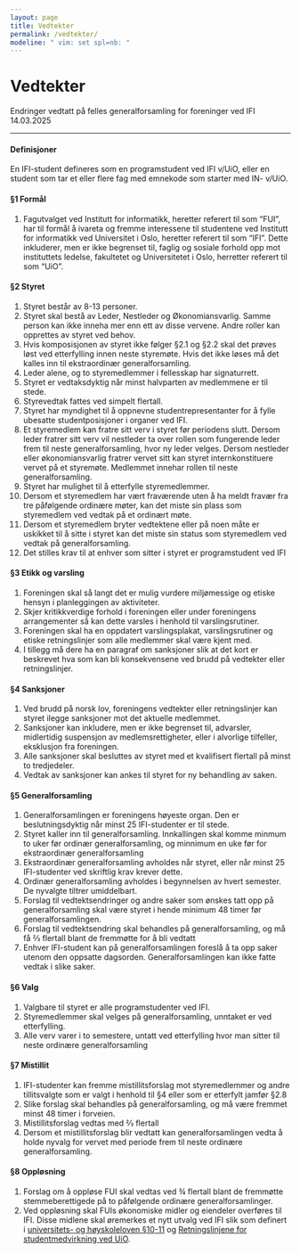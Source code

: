 ```yaml
---
layout: page
title: Vedtekter
permalink: /vedtekter/
modeline: " vim: set spl=nb: "
---
```


# Vedtekter

Endringer vedtatt på felles generalforsamling for foreninger ved IFI 14.03.2025

---

#### **Definisjoner**

En IFI-student defineres som en programstudent ved IFI v/UiO, eller en student som tar et eller flere fag med emnekode som starter med IN- v/UiO.

#### **§1 Formål**

1. Fagutvalget ved Institutt for informatikk, heretter referert til som “FUI”, har
til formål å ivareta og fremme interessene til studentene ved Institutt for
informatikk ved Universitet i Oslo, heretter referert til som “IFI”. Dette inkluderer, men er ikke begrenset
til, faglig og sosiale forhold opp mot instituttets ledelse, fakultetet og
Universitetet i Oslo, herretter referert til som “UiO”.

#### **§2 Styret**

1. Styret består av 8-13 personer.
2. Styret skal bestå av Leder, Nestleder og Økonomiansvarlig. Samme person kan ikke inneha mer enn ett av disse vervene. Andre roller kan opprettes av styret ved behov.
3. Hvis komposisjonen av styret ikke følger §2.1 og §2.2 skal det prøves løst ved etterfylling innen neste styremøte. Hvis det ikke løses må det kalles inn til ekstraordinær generalforsamling.
4. Leder alene, og to styremedlemmer i fellesskap har signaturrett.
5. Styret er vedtaksdyktig når minst halvparten av medlemmene er til stede.
6. Styrevedtak fattes ved simpelt flertall.
7. Styret har myndighet til å oppnevne studentrepresentanter for å fylle ubesatte studentposisjoner i organer ved IFI.
8. Et styremedlem kan fratre sitt verv i styret før periodens slutt. Dersom leder fratrer sitt verv vil nestleder ta over rollen som fungerende leder frem til neste generalforsamling, hvor ny leder velges. Dersom nestleder eller økonomiansvarlig fratrer vervet sitt kan styret internkonstituere vervet på et styremøte. Medlemmet innehar rollen til neste generalforsamling.
9. Styret har mulighet til å etterfylle styremedlemmer.
10. Dersom et styremedlem har vært fraværende uten å ha meldt fravær fra tre påfølgende ordinære møter, kan det miste sin plass som styremedlem ved vedtak på et ordinært møte.
11. Dersom et styremedlem bryter vedtektene eller på noen måte er uskikket til å sitte i styret kan det miste sin status som styremedlem ved vedtak på generalforsamling.
12. Det stilles krav til at enhver som sitter i styret er programstudent ved IFI

#### **§3 Etikk og varsling**

1. Foreningen skal så langt det er mulig vurdere miljømessige og etiske hensyn i planleggingen av aktiviteter.
2. Skjer kritikkverdige forhold i foreningen eller under foreningens arrangementer så kan dette varsles i henhold til varslingsrutiner.
3. Foreningen skal ha en oppdatert varslingsplakat, varslingsrutiner og etiske retningslinjer som alle medlemmer skal være kjent med.
4. I tillegg må dere ha en paragraf om sanksjoner slik at det kort er beskrevet hva som kan bli konsekvensene ved brudd på vedtekter eller retningslinjer.  

#### **§4 Sanksjoner**

1. Ved brudd på norsk lov, foreningens vedtekter eller retningslinjer kan styret ilegge sanksjoner mot det aktuelle medlemmet.
2. Sanksjoner kan inkludere, men er ikke begrenset til, advarsler, midlertidig suspensjon av medlemsrettigheter, eller i alvorlige tilfeller, eksklusjon fra foreningen. 
3. Alle sanksjoner skal besluttes av styret med et kvalifisert flertall på minst to tredjedeler.
4. Vedtak av sanksjoner kan ankes til styret for ny behandling av saken.

#### **§5 Generalforsamling**

1. Generalforsamlingen er foreningens høyeste organ. Den er beslutningsdyktig når minst 25 IFI-studenter er til stede.
2. Styret kaller inn til generalforsamling. Innkallingen skal komme minmum to uker før  ordinær generalforsamling, og minnimum en uke før for ekstraordinær generalforsamling
3. Ekstraordinær generalforsamling avholdes når styret, eller når minst 25 IFI-studenter ved skriftlig krav krever dette.
4. Ordinær generalforsamling avholdes i begynnelsen av hvert semester. De nyvalgte tiltrer umiddelbart.
5. Forslag til vedtektsendringer og andre saker som ønskes tatt opp på generalforsamling skal være styret i hende minimum 48 timer før generalforsamlingen.
6. Forslag til vedtektsendring skal behandles på generalforsamling, og må få 2⁄3 flertall blant de fremmøtte for å bli vedtatt
7. Enhver IFI-student kan på generalforsamlingen foreslå å ta opp saker utenom den oppsatte dagsorden. Generalforsamlingen kan ikke fatte vedtak i slike saker.

#### **§6 Valg**

1. Valgbare til styret er alle programstudenter ved IFI.
2. Styremedlemmer skal velges på generalforsamling, unntaket er ved etterfylling.
3. Alle verv varer i to semestere, untatt ved etterfylling hvor man sitter til neste ordinære generalforsamling

#### **§7 Mistillit**

1. IFI-studenter kan fremme mistillitsforslag mot styremedlemmer og andre tillitsvalgte som er valgt i henhold til §4 eller som er etterfylt jamfør §2.8
2. Slike forslag skal behandles på generalforsamling, og må være fremmet minst 48 timer i forveien.
3. Mistillitsforslag vedtas med 2⁄3 flertall
4. Dersom et mistillitsforslag blir vedtatt kan generalforsamlingen vedta å holde nyvalg for vervet med periode frem til neste ordinære generalforsamling.

#### **§8 Oppløsning**

1. Forslag om å oppløse FUI skal vedtas ved ¾ flertall blant de fremmøtte
stemmeberettigede på to påfølgende ordinære generalforsamlinger.
2. Ved oppløsning skal FUIs økonomiske midler og eiendeler overføres til
IFI. Disse midlene skal øremerkes et nytt utvalg ved IFI slik som definert i [universitets- og høyskoleloven §10-11](https://lovdata.no/lov/2024-03-08-9/§10-11) og [Retningslinjene for studentmedvirkning ved UiO](https://www.uio.no/om/regelverk/studier/studentmedvirkning/).
